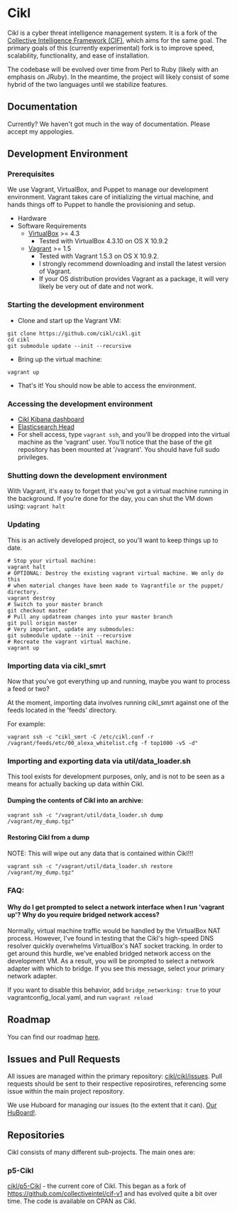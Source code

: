 # Cikl
Cikl is a cyber threat intelligence management system. It is a fork of the [Collective Intelligence Framework (CIF)](https://code.google.com/p/collective-intelligence-framework/), which aims for the same goal. The primary goals of this (currently experimental) fork is to improve speed, scalability, functionality, and ease of installation. 

The codebase will be evolved over time from Perl to Ruby (likely with an emphasis on JRuby). In the meantime, the project will likely consist of some hybrid of the two languages until we stabilize features. 

## Documentation
Currently? We haven't got much in the way of documentation. Please accept my appologies.

## Development Environment

### Prerequisites 
We use Vagrant, VirtualBox, and Puppet to manage our development environment. 
Vagrant takes care of initializing the virtual machine, and hands things off
to Puppet to handle the provisioning and setup. 

- Hardware
- Software Requirements
  - [VirtualBox](https://www.virtualbox.org/wiki/Downloads) >= 4.3
    - Tested with VirtualBox 4.3.10 on OS X 10.9.2
  - [Vagrant](http://www.vagrantup.com/downloads.html) >= 1.5
    - Tested with Vagrant 1.5.3 on OS X 10.9.2. 
    - I strongly recommend downloading and install the latest version of Vagrant. 
    - If your OS distribution provides Vagrant as a package, it will very likely be very out of date and not work. 

### Starting the development environment

- Clone and start up the Vagrant VM:
```
git clone https://github.com/cikl/cikl.git
cd cikl
git submodule update --init --recursive
```
- Bring up the virtual machine:
```
vagrant up
```
- That's it! You should now be able to access the environment.

### Accessing the development environment

- [Cikl Kibana dashboard](http://localhost:8080/)
- [Elasticsearch Head](http://localhost:8080/es/_plugin/head/)
- For shell access, type ```vagrant ssh```, and you'll be dropped into the 
  virtual machine as the 'vagrant' user. You'll notice that the base of the
  git repository has been mounted at '/vagrant'. You should have full sudo 
  privileges.

### Shutting down the development environment
With Vagrant, it's easy to forget that you've got a virtual machine running in 
the background. If you're done for the day, you can shut the VM down using:
```vagrant halt```

### Updating 
This is an actively developed project, so you'll want to keep things up to
date. 

```
# Stop your virtual machine:
vagrant halt
# OPTIONAL: Destroy the existing vagrant virtual machine. We only do this
# when material changes have been made to Vagrantfile or the puppet/ directory.
vagrant destroy
# Switch to your master branch
git checkout master
# Pull any updatream changes into your master branch
git pull origin master
# Very important, update any submodules:
git submodule update --init --recursive
# Recreate the vagrant virtual machine.
vagrant up
```

### Importing data via cikl_smrt

Now that you've got everything up and running, maybe you want to process a 
feed or two? 

At the moment, importing data involves running cikl_smrt against one of the 
feeds located in the 'feeds' directory. 

For example: 
```
vagrant ssh -c "cikl_smrt -C /etc/cikl.conf -r /vagrant/feeds/etc/00_alexa_whitelist.cfg -f top1000 -v5 -d"
```

### Importing and exporting data via util/data_loader.sh

This tool exists for development purposes, only, and is not to be seen as a
means for actually backing up data within Cikl. 

#### Dumping the contents of Cikl into an archive:
```
vagrant ssh -c "/vagrant/util/data_loader.sh dump /vagrant/my_dump.tgz"
```


#### Restoring Cikl from a dump
NOTE: This will wipe out any data that is contained within Cikl!!! 
```
vagrant ssh -c "/vagrant/util/data_loader.sh restore /vagrant/my_dump.tgz"
```

### FAQ:

#### Why do I get prompted to select a network interface when I run 'vagrant up'? Why do you require bridged network access?
Normally, virtual machine traffic would be handled by the VirtualBox NAT 
process. However, I've found in testing that the Cikl's high-speed DNS resolver
quickly overwhelms VirtualBox's NAT socket tracking. In order to get around 
this hurdle, we've enabled bridged network access on the development VM. As a result,
you will be prompted to select a network adapter with which to bridge. If you 
see this message, select your primary network adapter.

If you want to disable this behavior, add ```bridge_networking: true``` to your
vagrantconfig_local.yaml, and run ```vagrant reload```


## Roadmap
You can find our roadmap [here](https://github.com/cikl/cikl/wiki/Roadmap).

## Issues and Pull Requests

All issues are managed within the primary repository: [cikl/cikl/issues](https://github.com/cikl/cikl/issues). Pull requests should be sent to their respective reposirotires, referencing some issue within the main project repository.

We use Huboard for managing our issues (to the extent that it can). [Our HuBoard!](https://huboard.com/cikl/cikl#/).

## Repositories

Cikl consists of many different sub-projects. The main ones are:

### p5-Cikl
[cikl/p5-Cikl](https://github.com/cikl/p5-Cikl) - the current core of Cikl. This began as a fork of https://github.com/collectiveintel/cif-v1 and has evolved quite a bit over time. The code is available on CPAN as Cikl. 

